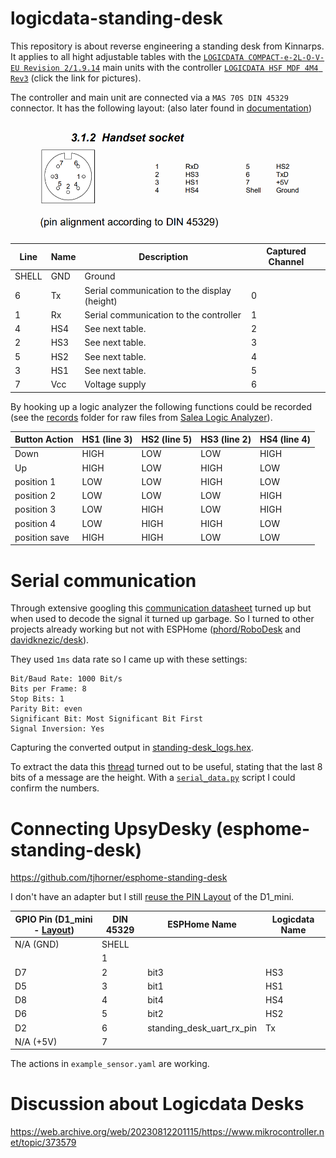 # logicdata-standing-desk

This repository is about reverse engineering a standing desk from Kinnarps.
It applies to all hight adjustable tables with the [`LOGICDATA COMPACT-e-2L-O-V-EU Revision 2/1.9.14`](/hardware/main_unit.png) main units with the controller [`LOGICDATA HSF MDF 4M4 Rev3`](/hardware/controller_2.png) (click the link for pictures).

The controller and main unit are connected via a `MAS 70S DIN 45329` connector.
It has the following layout: (also later found in [documentation](https://web.archive.org/web/20230817093331/https://www.logicdata.net/wp-content/uploads/2017/05/Datasheet_Compact_English-Rev4.pdf))

![Logicdata handset socket pin alignment](hardware/logicdata_pin_layout.png)

| Line  | Name | Description                                  | Captured Channel |
| ----- | ---- | -------------------------------------------- | ---------------- |
| SHELL | GND  | Ground                                       |                  |
| 6     | Tx   | Serial communication to the display (height) | 0                |
| 1     | Rx   | Serial communication to the controller       | 1                |
| 4     | HS4  | See next table.                              | 2                |
| 2     | HS3  | See next table.                              | 3                |
| 5     | HS2  | See next table.                              | 4                |
| 3     | HS1  | See next table.                              | 5                |
| 7     | Vcc  | Voltage supply                               | 6                |

By hooking up a logic analyzer the following functions could be recorded (see the [records](/records/) folder for raw files from [Salea Logic Analyzer](https://www.saleae.com/downloads/)).

| Button Action | HS1 (line 3) | HS2 (line 5) | HS3 (line 2) | HS4 (line 4) |
| ------------- | ------------ | ------------ | ------------ | ------------ |
| Down          | HIGH         | LOW          | LOW          | HIGH         |
| Up            | HIGH         | LOW          | HIGH         | LOW          |
| position 1    | LOW          | LOW          | HIGH         | LOW          |
| position 2    | LOW          | LOW          | LOW          | HIGH         |
| position 3    | LOW          | HIGH         | LOW          | HIGH         |
| position 4    | LOW          | HIGH         | HIGH         | LOW          |
| position save | HIGH         | HIGH         | LOW          | LOW          |

# Serial communication

Through extensive googling this [communication datasheet](http://web.archive.org/web/20230814225435/http://logicoffice.at/download/datasheets/communication_en.pdf) turned up but when used to decode the signal it turned up garbage.
So I turned to other projects already working but not with ESPHome ([phord/RoboDesk](https://github.com/phord/RoboDesk) and [davidknezic/desk](https://github.com/davidknezic/desk)).

They used `1ms` data rate so I came up with these settings:

```
Bit/Baud Rate: 1000 Bit/s
Bits per Frame: 8
Stop Bits: 1
Parity Bit: even
Significant Bit: Most Significant Bit First
Signal Inversion: Yes
```

Capturing the converted output in [standing-desk_logs.hex](/records/standing-desk_logs.hex).

To extract the data this [thread](https://web.archive.org/web/20170720061035/https://www.mikrocontroller.net/topic/369941#new) turned out to be useful, stating that the last 8 bits of a message are the height.
With a [`serial_data.py`](/serial_data.py) script I could confirm the numbers.

# Connecting UpsyDesky (esphome-standing-desk)

https://github.com/tjhorner/esphome-standing-desk

I don't have an adapter but I still [reuse the PIN Layout](https://upsy-desky.tjhorner.dev/docs/reference/gpio/) of the D1_mini.

<!-- | RJ45 Pin | GPIO Pin (ESP32)  -->
<!-- | -------- | ----------------  -->
<!-- | 1        | 18                -->
<!-- | 2        | 17                -->
<!-- | 3        | N/A (GND)         -->
<!-- | 4        | 16                -->
<!-- | 5        | N/A (+5V)         -->
<!-- | 6        | 19                -->
<!-- | 7        | 21                -->
<!-- | 8        | 22                -->

| GPIO Pin (D1_mini - [Layout](https://randomnerdtutorials.com/esp8266-pinout-reference-gpios/)) | DIN 45329 | ESPHome Name              | Logicdata Name |
| ---------------------------------------------------------------------------------------------- | --------- | ------------------------- | -------------- |
| N/A (GND)                                                                                      | SHELL     |                           |                |
|                                                                                                | 1         |                           |                |
| D7                                                                                             | 2         | bit3                      | HS3            |
| D5                                                                                             | 3         | bit1                      | HS1            |
| D8                                                                                             | 4         | bit4                      | HS4            |
| D6                                                                                             | 5         | bit2                      | HS2            |
| D2                                                                                             | 6         | standing_desk_uart_rx_pin | Tx             |
| N/A (+5V)                                                                                      | 7         |                           |                |

The actions in `example_sensor.yaml` are working.

# Discussion about Logicdata Desks

https://web.archive.org/web/20230812201115/https://www.mikrocontroller.net/topic/373579
